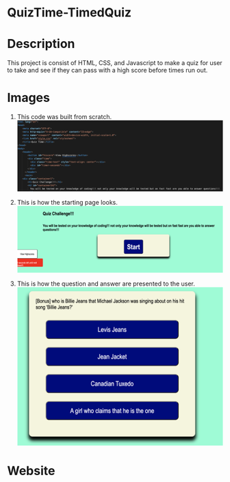 # QuizTime-TimedQuiz

# Description
This project is consist of HTML, CSS, and Javascript to make a quiz for user to take and see if they can pass with a high score before times run out.

# Images

1. This code was built from scratch.
![screenshot](./img/codebuilt.png)

2. This is how the starting page looks.
![screenshot](./img/startingpage.png)

3. This is how the question and answer are presented to the user.
![screenshot](./img/question.png)

# Website

